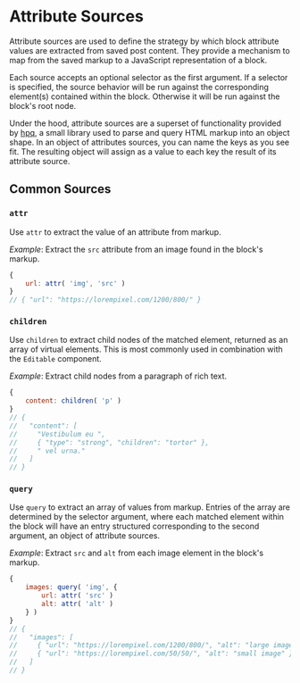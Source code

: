 # Attribute Sources

Attribute sources are used to define the strategy by which block attribute values are extracted from saved post content. They provide a mechanism to map from the saved markup to a JavaScript representation of a block.

Each source accepts an optional selector as the first argument. If a selector is specified, the source behavior will be run against the corresponding element(s) contained within the block. Otherwise it will be run against the block's root node.

Under the hood, attribute sources are a superset of functionality provided by [hpq](https://github.com/aduth/hpq), a small library used to parse and query HTML markup into an object shape. In an object of attributes sources, you can name the keys as you see fit. The resulting object will assign as a value to each key the result of its attribute source.

## Common Sources

### `attr`

Use `attr` to extract the value of an attribute from markup.

_Example_: Extract the `src` attribute from an image found in the block's markup.

```js
{
	url: attr( 'img', 'src' )
}
// { "url": "https://lorempixel.com/1200/800/" }
```

### `children`

Use `children` to extract child nodes of the matched element, returned as an array of virtual elements. This is most commonly used in combination with the `Editable` component.

_Example_: Extract child nodes from a paragraph of rich text.

```js
{
	content: children( 'p' )	
}
// {
//   "content": [
//     "Vestibulum eu ",
//     { "type": "strong", "children": "tortor" }, 
//     " vel urna."
//   ]
// }
```

### `query`

Use `query` to extract an array of values from markup. Entries of the array are determined by the selector argument, where each matched element within the block will have an entry structured corresponding to the second argument, an object of attribute sources.

_Example_: Extract `src` and `alt` from each image element in the block's markup.

```js
{
	images: query( 'img', {
		url: attr( 'src' )
		alt: attr( 'alt' )
	} )
}
// {
//   "images": [ 
//     { "url": "https://lorempixel.com/1200/800/", "alt": "large image" },
//     { "url": "https://lorempixel.com/50/50/", "alt": "small image" }
//   ]
// }
```

